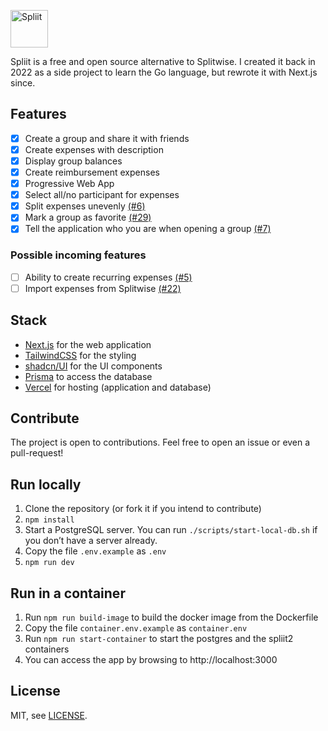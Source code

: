 [<img alt="Spliit" height="60" src="https://github.com/scastiel/spliit2/blob/main/public/logo-with-text.png?raw=true" />](https://spliit.app)

Spliit is a free and open source alternative to Splitwise. I created it back in 2022 as a side project to learn the Go language, but rewrote it with Next.js since.

## Features

- [x] Create a group and share it with friends
- [x] Create expenses with description
- [x] Display group balances
- [x] Create reimbursement expenses
- [x] Progressive Web App
- [x] Select all/no participant for expenses
- [x] Split expenses unevenly [(#6)](https://github.com/scastiel/spliit2/issues/6)
- [x] Mark a group as favorite [(#29)](https://github.com/scastiel/spliit2/issues/29)
- [x] Tell the application who you are when opening a group [(#7)](https://github.com/scastiel/spliit2/issues/7)

### Possible incoming features

- [ ] Ability to create recurring expenses [(#5)](https://github.com/scastiel/spliit2/issues/5)
- [ ] Import expenses from Splitwise [(#22)](https://github.com/scastiel/spliit2/issues/22)

## Stack

- [Next.js](https://nextjs.org/) for the web application
- [TailwindCSS](https://tailwindcss.com/) for the styling
- [shadcn/UI](https://ui.shadcn.com/) for the UI components
- [Prisma](https://prisma.io) to access the database
- [Vercel](https://vercel.com/) for hosting (application and database)

## Contribute

The project is open to contributions. Feel free to open an issue or even a pull-request!

## Run locally

1. Clone the repository (or fork it if you intend to contribute)
2. `npm install`
3. Start a PostgreSQL server. You can run `./scripts/start-local-db.sh` if you don’t have a server already.
4. Copy the file `.env.example` as `.env`
5. `npm run dev`

## Run in a container
1. Run `npm run build-image` to build the docker image from the Dockerfile
2. Copy the file `container.env.example` as `container.env`
3. Run `npm run start-container` to start the postgres and the spliit2 containers
3. You can access the app by browsing to http://localhost:3000

## License

MIT, see [LICENSE](./LICENSE).
